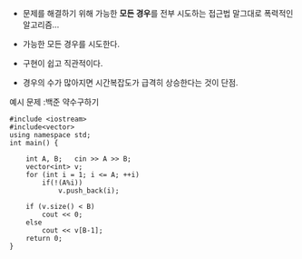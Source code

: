 
- 문제를 해결하기 위해 가능한 **모든 경우**를 전부 시도하는 접근법
  말그대로 폭력적인 알고리즘...

- 가능한 모든 경우를 시도한다.
- 구현이 쉽고 직관적이다.
- 경우의 수가 많아지면 시간복잡도가 급격히 상승한다는 것이 단점.

예시 문제 :백준 약수구하기

```
#include <iostream>
#include<vector>
using namespace std;
int main() {

    int A, B;   cin >> A >> B;
    vector<int> v;
    for (int i = 1; i <= A; ++i)
        if(!(A%i))
            v.push_back(i);
    
    if (v.size() < B)
        cout << 0;
    else
        cout << v[B-1];
    return 0;
}

```